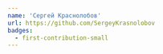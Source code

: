 ```yaml
---
name: 'Сергей Краснолобов'
url: https://github.com/SergeyKrasnolobov
badges:
  - first-contribution-small
---
```

